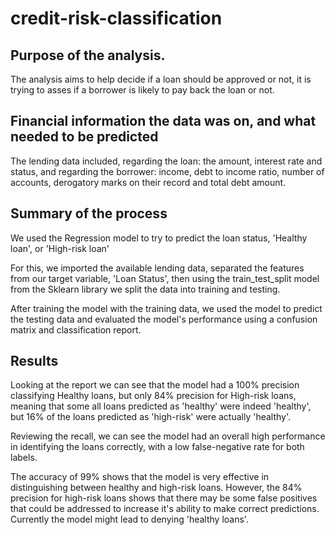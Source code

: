 # credit-risk-classification

## Purpose of the analysis.
The analysis aims to help decide if a loan should be approved or not, it is trying to asses if a borrower is likely to pay back the loan or not.

## Financial information the data was on, and what needed to be predicted
The lending data included, regarding the loan: the amount, interest rate and status, and regarding the borrower: income, debt to income ratio, number of accounts, derogatory marks on their record and total debt amount.

## Summary of the process
We used the Regression model to try to predict the loan status, 'Healthy loan', or 'High-risk loan'

For this, we imported the available lending data, separated the features from our target variable, 'Loan Status', then using the train_test_split model from the Sklearn library we split the data into training and testing.

After training the model with the training data, we used the model to predict the testing data and evaluated the model's performance using a confusion matrix and classification report.

## Results
Looking at the report we can see that the model had a 100% precision classifying Healthy loans, but only 84% precision for High-risk loans, meaning that some all loans predicted as 'healthy' were indeed 'healthy', but 16% of the loans predicted as 'high-risk' were actually 'healthy'.

Reviewing the recall, we can see the model had an overall high performance in identifying the loans correctly, with a low false-negative rate for both labels.

The accuracy of 99% shows that the model is very effective in distinguishing between healthy and high-risk loans. However, the 84% precision for high-risk loans shows that there may be some false positives that could be addressed to increase it's ability to make correct predictions. Currently the model might lead to denying 'healthy loans'.
